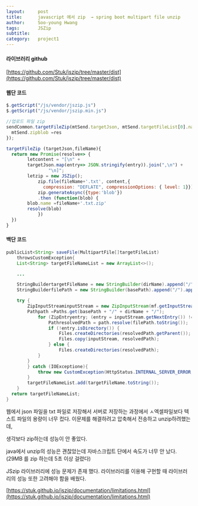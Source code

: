 ```yaml
---
layout:     post
title:      javascript 에서 zip  → spring boot multipart file unzip 
author:     Soo-young Hwang
tags: 		JSZip 
subtitle:  	
category:   project1
---
```


#### 라이브러리 github
[https://github.com/Stuk/jszip/tree/master/dist](https://github.com/Stuk/jszip/tree/master/dist)


#### 웹단 코드 
```jsx
$.getScript("/js/vendor/jszip.js")
$.getScript("/js/vendor/jszip.min.js")
```

```jsx
//업로드 파일 zip
sendCommon.targetFileZip(mtSend.targetJson, mtSend.targetFileList[0].name).then(res=> {
  mtSend.zipblob =res
});
```

```jsx
targetFileZip (targetJson,fileName){
  return new Promise(resolve=> {
		letcontent = "[\n" +
		targetJson.map(entry=> JSON.stringify(entry)).join(",\n") +
		        "\n]";
		letzip = new JSZip();
		    zip.file(fileName+'.txt', content,{
		      compression: "DEFLATE", compressionOptions: { level: 1}});
		    zip.generateAsync({type:'blob'})
		    .then (function(blob) {
		blob.name =fileName+'.txt.zip'
		resolve(blob)
		    })
  })
}
```

#### 백단 코드

```java
publicList<String> saveFile(MultipartFile[]targetFileList)
    throwsCustomException{
    List<String> targetFileNameList = new ArrayList<>();

    ...

    StringBuildertargetFileName = new StringBuilder(dirName).append("/").append(fileName, 0, fileName.length()-4);
    StringBuilderfilePath = new StringBuilder(basePath).append("/").append(targetFileName);

    try {
        ZipInputStreaminputStream = new ZipInputStream(mf.getInputStream());
        Pathpath =Paths.get(basePath + "/" + dirName + "/");
            for (ZipEntryentry; (entry = inputStream.getNextEntry()) != null; ) {
                PathresolvedPath = path.resolve(filePath.toString());
                if (!entry.isDirectory()) {
                    Files.createDirectories(resolvedPath.getParent());
                    Files.copy(inputStream, resolvedPath);
                } else {
                    Files.createDirectories(resolvedPath);
            }
        }
        } catch (IOExceptione){
            throw new CustomException(HttpStatus.INTERNAL_SERVER_ERROR, 123, "파일 업로드 실패");
        }
        targetFileNameList.add(targetFileName.toString());
    }
  return targetFileNameList;
}
```

웹에서 json 파일을 txt 파일로 저장해서 서버로 저장하는 과정에서 ㅅ엑셀파일보다 텍스트 파일의 용량이 너무 컸다.  이문제를 해결하려고 압축해서 전송하고 unzip하려했는데, 

생각보다 zip하는데 성능이 안 좋았다. 

java에서 unzip의 성능은 괜찮았는데 자바스크립트 단에서 속도가 너무 안 났다. (29MB 를 zip 하는데 5초 이상 걸렸다)

JSzip  라이브러리에 성능 문제가 존재 했다. 라이브러리를 이용해 구현할 때 라이브러리의 성능 또한 고려해야 함을 배웠다. 

[https://stuk.github.io/jszip/documentation/limitations.html](https://stuk.github.io/jszip/documentation/limitations.html)